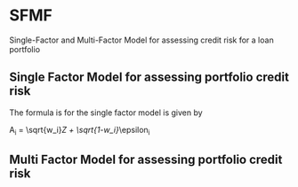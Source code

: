 # SFMF
Single-Factor and Multi-Factor Model for assessing credit risk for a loan portfolio

## Single Factor Model for assessing portfolio credit risk
The formula is for the single factor model is given by

 A<sub>i</sub> = \sqrt{w_i}*Z + \sqrt{1-w_i}*\epsilon<sub>i</sub>

## Multi Factor Model for assessing portfolio credit risk
